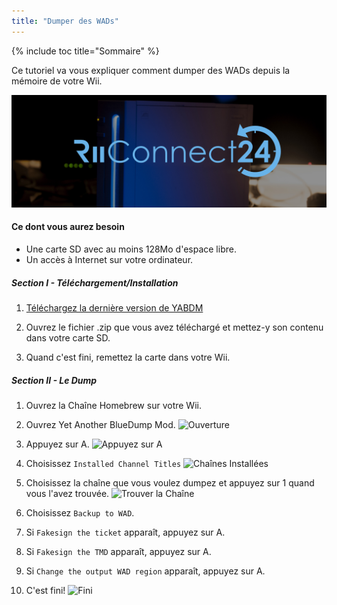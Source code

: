 ```yaml
---
title: "Dumper des WADs"
---
```


{% include toc title="Sommaire" %}

Ce tutoriel va vous expliquer comment dumper des WADs depuis la mémoire de votre Wii.

![RiiConnect24 Logo](/images/WiiRC24Logo.jpg)

#### Ce dont vous aurez besoin
* Une carte SD avec au moins 128Mo d'espace libre.
* Un accès à Internet sur votre ordinateur.

##### Section I - Téléchargement/Installation
1. [Téléchargez la dernière version de YABDM](/assets/files/YABDM.zip)
2. Ouvrez le fichier .zip que vous avez téléchargé et mettez-y son contenu dans votre carte SD.

3. Quand c'est fini, remettez la carte dans votre Wii.

##### Section II - Le Dump
1. Ouvrez la Chaîne Homebrew sur votre Wii.
2. Ouvrez Yet Another BlueDump Mod.
![Ouverture](/images/DumpWADS/1.jpg)

1. Appuyez sur A.
![Appuyez sur A](/images/DumpWADS/2.jpg)

2. Choisissez `Installed Channel Titles`
![Chaînes Installées](/images/DumpWADS/3.jpg)

3. Choisissez la chaîne que vous voulez dumpez et appuyez sur 1 quand vous l'avez trouvée.
![Trouver la Chaîne](/images/DumpWADS/4.jpg)

4. Choisissez `Backup to WAD`.
5. Si `Fakesign the ticket` apparaît, appuyez sur A.
6. Si `Fakesign the TMD` apparaît, appuyez sur A.
7. Si `Change the output WAD region` apparaît, appuyez sur A.

8. C'est fini!
![Fini](/images/DumpWADS/6.jpg)
